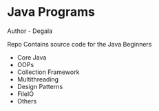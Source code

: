 # Java Programs
Author - Degala

Repo Contains source code for the Java Beginners

- Core Java
- OOPs
- Collection Framework
- Multithreading
- Design Patterns
- FileIO
- Others

